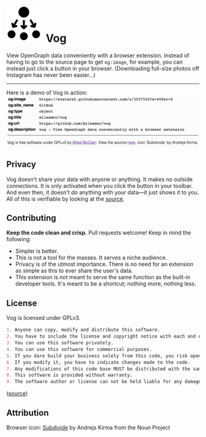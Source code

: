 # ![logo](icons/extract.svg) Vog
View OpenGraph data conveniently with a browser extension. Instead of having to go to the source page to get `og:image`, for example, you can instead just click a button in your browser. (Downloading full-size photos off Instagram has never been easier...)

---

Here is a demo of Vog in action:
![Demo](assets/demo.png)

## Privacy
Vog doesn't share your data with anyone or anything. It makes no outside connections. It is only activated when you click the button in your toolbar. And even then, it doesn't *do* anything with your data—it just shows it to you. All of this is verifiable by looking at the [source](https://github.com/milesmcc/vog).

## Contributing
**Keep the code clean and crisp.** Pull requests welcome! Keep in mind the following:
* Simpler is better.
* This is not a tool for the masses. It serves a niche audience.
* Privacy is of the utmost importance. There is no need for an extension as simple as this to ever share the user's data.
* This extension is _not_ meant to serve the same function as the built-in developer tools. It's meant to be a shortcut; nothing more, nothing less.

## License
Vog is licensed under GPLv3.

```markdown
1. Anyone can copy, modify and distribute this software.
2. You have to include the license and copyright notice with each and every distribution.
3. You can use this software privately.
4. You can use this software for commercial purposes.
5. If you dare build your business solely from this code, you risk open-sourcing the whole code base.
6. If you modify it, you have to indicate changes made to the code.
7. Any modifications of this code base MUST be distributed with the same license, GPLv3.
8. This software is provided without warranty.
9. The software author or license can not be held liable for any damages inflicted by the software.
```
([source](https://gist.github.com/kn9ts/cbe95340d29fc1aaeaa5dd5c059d2e60/a59913f620010b175cb2e2eaaf75ced35245f4bc))

## Attribution
Browser icon: [Subdivide](https://thenounproject.com/search/?q=z&i=997689) by Andrejs Kirma from the Noun Project
